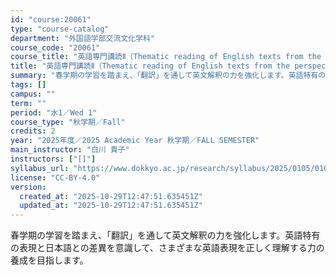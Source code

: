 ```yaml
---
id: "course:20061"
type: "course-catalog"
department: "外国語学部交流文化学科"
course_code: "20061"
course_title: "英語専門講読Ⅱ（Thematic reading of English texts from the perspective of translation） ／ADVANCED THEMATIC READING II"
title: "英語専門講読Ⅱ（Thematic reading of English texts from the perspective of translation） ／ADVANCED THEMATIC READING II"
summary: "春学期の学習を踏まえ、「翻訳」を通して英文解釈の力を強化します。英語特有の表現と日本語との差異を意識して、さまざまな英語表現を正しく理解する力の養成を目指します。"
tags: []
campus: ""
term: ""
period: "水1／Wed 1"
course_type: "秋学期／Fall"
credits: 2
year: "2025年度／2025 Academic Year 秋学期／FALL SEMESTER"
main_instructor: "白川 貴子"
instructors: ["[]"]
syllabus_url: "https://www.dokkyo.ac.jp/research/syllabus/2025/0105/0105_20061_ja_JP.html"
license: "CC-BY-4.0"
version:
  created_at: "2025-10-29T12:47:51.635451Z"
  updated_at: "2025-10-29T12:47:51.635451Z"
---
```

春学期の学習を踏まえ、「翻訳」を通して英文解釈の力を強化します。英語特有の表現と日本語との差異を意識して、さまざまな英語表現を正しく理解する力の養成を目指します。

